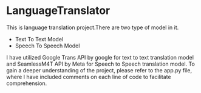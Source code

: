 # LanguageTranslator
This is language translation project.There are two type of model in it.  
- Text To Text Model
- Speech To Speech Model

I have utilized Google Trans API by google for text to text translation model and SeamlessM4T API by Meta for Speech to Speech translation model.
To gain a deeper understanding of the project, please refer to the app.py file, where I have included comments on each line of code to facilitate comprehension.
